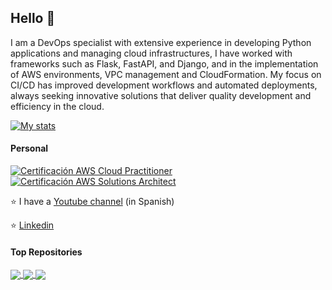 ## Hello 👋

I am a DevOps specialist with extensive experience in developing Python applications and managing cloud infrastructures, I have worked with frameworks such as Flask, FastAPI, and Django, and in the implementation of AWS environments, VPC management and CloudFormation. My focus on CI/CD has improved development workflows and automated deployments, always seeking innovative solutions that deliver quality development and efficiency in the cloud.


[![My stats](https://awesome-github-stats.azurewebsites.net/user-stats/Rojas-Andres/?cardType=level&theme=github-dark&Background=000000)](https://git.io/awesome-stats-card)
#### Personal
[![Certificación AWS Cloud Practitioner](https://images.credly.com/size/240x240/images/00634f82-b07f-4bbd-a6bb-53de397fc3a6/image.png)](https://www.credly.com/badges/c3187c65-14a3-4d9d-bf13-2a5f323c807c)
[![Certificación AWS Solutions Architect](https://images.credly.com/size/240x240/images/0e284c3f-5164-4b21-8660-0d84737941bc/image.png)](https://www.credly.com/badges/22ce7403-5f18-4d01-b277-fc78c1dc2499)


⭐ I have a [Youtube channel](https://www.youtube.com/channel/UCj5WYkcZwQSoQlOHuL_AaGQ) (in Spanish)

⭐ [Linkedin](https://www.linkedin.com/in/andres-felipe-rojas-londo%C3%B1o-4b7689161/)

#### Top Repositories

<a href="https://github.com/Rojas-Andres/challenge-serverless">
  <img align="center" src="https://github-readme-stats.vercel.app/api/pin/?username=Rojas-Andres&repo=challenge-serverless&theme=buefy" />
</a>

<a href="https://github.com/Rojas-Andres/challenge_conversor_audio_whisper">
  <img align="center" src="https://github-readme-stats.vercel.app/api/pin/?username=Rojas-Andres&repo=challenge_conversor_audio_whisper&theme=buefy" />
</a>

<a href="https://github.com/Rojas-Andres/aws-lambda-python-cloudformation">
  <img align="center" src="https://github-readme-stats.vercel.app/api/pin/?username=Rojas-Andres&repo=aws-lambda-python-cloudformation&theme=buefy" />
</a>
